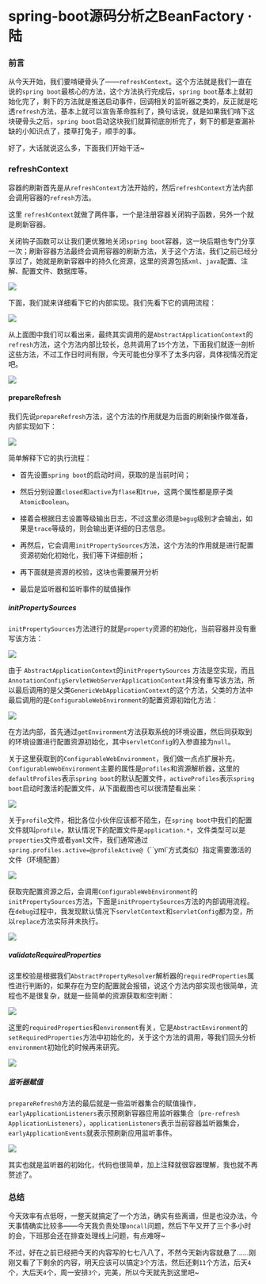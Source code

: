 # spring-boot源码分析之BeanFactory · 陆

### 前言

从今天开始，我们要啃硬骨头了——`refreshContext`。这个方法就是我们一直在说的`spring boot`最核心的方法，这个方法执行完成后，`spring boot`基本上就初始化完了，剩下的方法就是推送启动事件，回调相关的监听器之类的，反正就是吃透`refresh`方法，基本上就可以宣告革命胜利了，换句话说，就是如果我们啃下这块硬骨头之后，`spring boot`启动这块我们就算彻底剖析完了，剩下的都是查漏补缺的小知识点了，搂草打兔子，顺手的事。

好了，大话就说这么多，下面我们开始干活~

### refreshContext

容器的刷新首先是从`refreshContext`方法开始的，然后`refreshContext`方法内部会调用容器的`refresh`方法。 

这里 `refreshContext`就做了两件事，一个是注册容器关闭钩子函数，另外一个就是刷新容器。

关闭钩子函数可以让我们更优雅地关闭`spring boot`容器，这一块后期也专门分享一次；刷新容器方法最终会调用容器的刷新方法，关于这个方法，我们之前已经分享过了，她就是刷新容器中的持久化资源，这里的资源包括`xml`、`java`配置、注解、配置文件、数据库等。

![](
https://syske-pic-bed.oss-cn-hangzhou.aliyuncs.com/imgs/20210909081203.png)

下面，我们就来详细看下它的内部实现。我们先看下它的调用流程：

![](
https://syske-pic-bed.oss-cn-hangzhou.aliyuncs.com/imgs/20210909082926.png)

从上面图中我们可以看出来，最终其实调用的是`AbstractApplicationContext`的`refresh`方法，这个方法内部比较长，总共调用了`15`个方法，下面我们就逐一剖析这些方法，不过工作日时间有限，今天可能也分享不了太多内容，具体视情况而定吧。

![](
https://syske-pic-bed.oss-cn-hangzhou.aliyuncs.com/imgs/refresh.png)

#### prepareRefresh

我们先说`prepareRefresh`方法，这个方法的作用就是为后面的刷新操作做准备，内部实现如下：

![](
https://syske-pic-bed.oss-cn-hangzhou.aliyuncs.com/imgs/prepareRefresh.png)

简单解释下它的执行流程：

- 首先设置`spring boot`的启动时间，获取的是当前时间；
- 然后分别设置`closed`和`active`为`flase`和`true`，这两个属性都是原子类`AtomicBoolean`。

- 接着会根据日志设置等级输出日志，不过这里必须是`begug`级别才会输出，如果是`trace`等级的，则会输出更详细的日志信息。
- 再然后，它会调用`initPropertySources`方法，这个方法的作用就是进行配置资源初始化初始化，我们等下详细剖析；
- 再下面就是资源的校验，这块也需要展开分析
- 最后是监听器和监听事件的赋值操作

##### initPropertySources

`initPropertySources`方法进行的就是`property`资源的初始化，当前容器并没有重写该方法：

![](
https://syske-pic-bed.oss-cn-hangzhou.aliyuncs.com/imgs/20210909085724.png)

由于 `AbstractApplicationContext`的`initPropertySources` 方法是空实现，而且`AnnotationConfigServletWebServerApplicationContext`并没有重写该方法，所以最后调用的是父类`GenericWebApplicationContext`的这个方法，父类的方法中最后调用的是`ConfigurableWebEnvironment`的配置资源初始化方法：

![](
https://syske-pic-bed.oss-cn-hangzhou.aliyuncs.com/imgs/20210909085855.png)

在方法内部，首先通过`getEnvironment`方法获取系统的环境设置，然后同获取到的环境设置进行配置资源初始化，其中`servletConfig`的入参直接为`null`。

关于这里获取到的`ConfigurableWebEnvironment`，我们做一点点扩展补充，`ConfigurableWebEnvironment`主要的属性是`profiles`和资源解析器，这里的`defaultProfiles`表示`spring boot`的默认配置文件，`activeProfiles`表示`spring boot`启动时激活的配置文件，从下面截图也可以很清楚看出来：

![](
https://syske-pic-bed.oss-cn-hangzhou.aliyuncs.com/imgs/images/20210909131025.png)

关于`profile`文件，相比各位小伙伴应该都不陌生，在`spring boot`中我们的配置文件就叫`profile`，默认情况下的配置文件是`application.*`，文件类型可以是`properties`文件或者`yaml`文件，我们通常通过`spring.profiles.active=@profileActive@`（``yml`方式类似）指定需要激活的文件（环境配置）

![](
https://syske-pic-bed.oss-cn-hangzhou.aliyuncs.com/imgs/images/20210909132234.png)

获取完配置资源之后，会调用`ConfigurableWebEnvironment`的`initPropertySources`方法，下面是`initPropertySources`方法的内部调用流程。在`debug`过程中，我发现默认情况下`servletContext`和`servletConfig`都为空，所以`replace`方法实际并未执行。

![](
https://syske-pic-bed.oss-cn-hangzhou.aliyuncs.com/imgs/images/20210909133426.png)

##### validateRequiredProperties

这里校验是根据我们`AbstractPropertyResolver`解析器的`requiredProperties`属性进行判断的，如果存在为空的配置就会报错，说这个方法内部实现也很简单，流程也不是很复杂，就是一些简单的资源获取和空判断：

![](
https://syske-pic-bed.oss-cn-hangzhou.aliyuncs.com/imgs/images/20210909202806.png)

这里的`requiredProperties`和`environment`有关，它是`AbstractEnvironment`的`setRequiredProperties`方法中初始化的，关于这个方法的调用，等我们回头分析`environment`初始化的时候再来研究。

![](
https://syske-pic-bed.oss-cn-hangzhou.aliyuncs.com/imgs/images/20210909204118.png)

##### 监听器赋值

`prepareRefresh0`方法的最后就是一些监听器集合的赋值操作，`earlyApplicationListeners`表示预刷新容器应用监听器集合（`pre-refresh ApplicationListeners`），`applicationListeners`表示当前容器监听器集合，`earlyApplicationEvents`就表示预刷新应用监听事件。

![](
https://syske-pic-bed.oss-cn-hangzhou.aliyuncs.com/imgs/images/20210909204652.png)

其实也就是监听器的初始化，代码也很简单，加上注释就很容器理解，我也就不再赘述了。

### 总结

今天效率有点低呀，一整天就搞定了一个方法，确实有些离谱，但是也没办法，今天事情确实比较多——今天我负责处理`oncall`问题，然后下午又开了三个多小时的会，下班那会还在排查处理线上问题，有点难呀~

不过，好在之前已经把今天的内容写的七七八八了，不然今天新内容就悬了……刚刚又看了下剩余的内容，明天应该可以搞定`3`个方法，然后还剩`11`个方法，后天`4`个，大后天`4`个，周一安排`3个`，完美，所以今天就先到这里吧~
